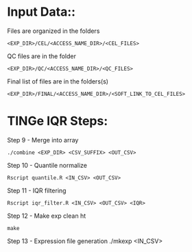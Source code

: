 
Input Data::
============

Files are organized in the folders 

    <EXP_DIR>/CEL/<ACCESS_NAME_DIR>/<CEL_FILES>

QC files are in the folder

    <EXP_DIR>/QC/<ACCESS_NAME_DIR>/<QC_FILES>

Final list of files are in the folders(s)

    <EXP_DIR>/FINAL/<ACCESS_NAME_DIR>/<SOFT_LINK_TO_CEL_FILES>


TINGe IQR Steps:
==========================

Step 9 - Merge into array

    ./combine <EXP_DIR> <CSV_SUFFIX> <OUT_CSV>

Step 10 - Quantile normalize

    Rscript quantile.R <IN_CSV> <OUT_CSV>

Step 11 - IQR filtering

    Rscript iqr_filter.R <IN_CSV> <OUT_CSV> <IQR>


Step 12 - Make exp clean ht

    make

Step 13 - Expression file generation
    ./mkexp <IN_CSV>
